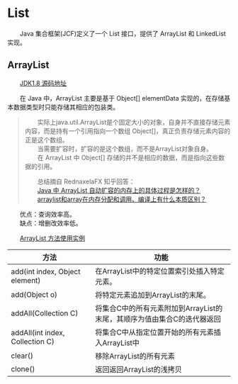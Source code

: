 # List  

&emsp;&emsp;Java 集合框架(JCF)定义了一个 List 接口，提供了 ArrayList 和 LinkedList 实现。  


## ArrayList  
  
&emsp;&emsp;[JDK1.8 源码地址](http://hg.openjdk.java.net/jdk8u/jdk8u/jdk/file/tip/src/share/classes/java/util/ArrayList.java)  

&emsp;&emsp;在 Java 中，ArrayList 主要是基于 Object[] elementData 实现的，在存储基本数据类型时只能存储其相应的包装类。  
 
>&emsp;&emsp;实际上java.util.ArrayList是个固定大小的对象，自身并不直接存储元素内容，而是持有一个引用指向一个数组 Object[]，真正负责存储元素内容的正是这个数组。  
>&emsp;&emsp;当需要扩容时，扩容的是这个数组，而不是ArrayList对象自身。  
>&emsp;&emsp;在 ArrayList 中 Object[] 存储的并不是相应的数据，而是指向这些数据的引用。  
>  
>  
>
>&emsp;&emsp;总结摘自 RednaxelaFX 知乎回答：  
&emsp;&emsp;[Java 中 ArrayList 自动扩容的内存上的具体过程是怎样的？](https://www.zhihu.com/question/48872729/answer/113146864)  
&emsp;&emsp;[arraylist和array在内存分配和调用、编译上有什么本质区别？](https://www.zhihu.com/question/41169504/answer/89941026)  

  
&emsp;&emsp;优点：查询效率高。  
&emsp;&emsp;缺点：增删改效率低。  

&emsp;&emsp;[ArrayList 方法使用实例](https://github.com/Rocky-17/Data_Structures_and_Algorithms/blob/master/CODE/ArrayList_API_Example.java)  

|方法|功能|
|-|-|
|add(int index, Object element)|在ArrayList中的特定位置索引处插入特定元素。|
|add(Object o)|将特定元素追加到ArrayList的末尾。|
|addAll(Collection C)|将集合C中的所有元素附加到ArrayList的末尾，其顺序为值由集合C的​​迭代器返回|
|addAll(int index, Collection C)|将集合C中从指定位置开始的所有元素插入ArrayList中|
|clear()|移除ArrayList的所有元素|
|clone()|返回返回ArrayList的浅拷贝|
